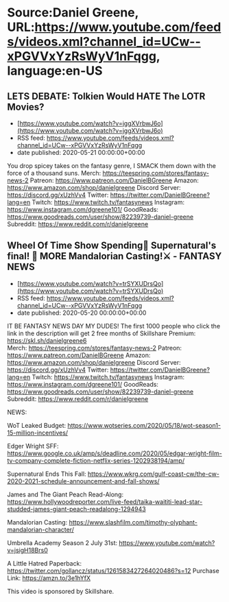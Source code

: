 # Source:Daniel Greene, URL:https://www.youtube.com/feeds/videos.xml?channel_id=UCw--xPGVVxYzRsWyV1nFqgg, language:en-US

## LETS DEBATE: Tolkien Would HATE The LOTR Movies?
 - [https://www.youtube.com/watch?v=jggXVrbwJ6o](https://www.youtube.com/watch?v=jggXVrbwJ6o)
 - RSS feed: https://www.youtube.com/feeds/videos.xml?channel_id=UCw--xPGVVxYzRsWyV1nFqgg
 - date published: 2020-05-21 00:00:00+00:00

You drop spicey takes on the fantasy genre, I SMACK them down with the force of a thousand suns. 
Merch: https://teespring.com/stores/fantasy-news-2
Patreon: https://www.patreon.com/DanielBGreene
Amazon: https://www.amazon.com/shop/danielgreene
Discord Server: https://discord.gg/xUzhVv4
Twitter: https://twitter.com/DanielBGreene?lang=en
Twitch: https://www.twitch.tv/fantasynews
Instagram: https://www.instagram.com/dgreene101/
GoodReads: https://www.goodreads.com/user/show/82239739-daniel-greene
Subreddit: https://www.reddit.com/r/danielgreene

## Wheel Of Time Show Spending💸 Supernatural's final! 👻 MORE Mandalorian Casting!⚔️ - FANTASY NEWS
 - [https://www.youtube.com/watch?v=trSYXUDrsQo](https://www.youtube.com/watch?v=trSYXUDrsQo)
 - RSS feed: https://www.youtube.com/feeds/videos.xml?channel_id=UCw--xPGVVxYzRsWyV1nFqgg
 - date published: 2020-05-20 00:00:00+00:00

IT BE FANTASY NEWS DAY MY DUDES!
The first 1000 people who click the link in the description will get 2 free months of Skillshare Premium: https://skl.sh/danielgreene6  
Merch: https://teespring.com/stores/fantasy-news-2
Patreon: https://www.patreon.com/DanielBGreene
Amazon: https://www.amazon.com/shop/danielgreene
Discord Server: https://discord.gg/xUzhVv4
Twitter: https://twitter.com/DanielBGreene?lang=en
Twitch: https://www.twitch.tv/fantasynews
Instagram: https://www.instagram.com/dgreene101/
GoodReads: https://www.goodreads.com/user/show/82239739-daniel-greene
Subreddit: https://www.reddit.com/r/danielgreene

NEWS: 

WoT Leaked Budget: https://www.wotseries.com/2020/05/18/wot-season1-15-million-incentives/

Edger Wright SFF: https://www.google.co.uk/amp/s/deadline.com/2020/05/edgar-wright-film-tv-company-complete-fiction-netflix-series-1202938194/amp/

Supernatural Ends This Fall: https://www.wkrg.com/gulf-coast-cw/the-cw-2020-2021-schedule-announcement-and-fall-shows/

James and The Giant Peach Read-Along: https://www.hollywoodreporter.com/live-feed/taika-waititi-lead-star-studded-james-giant-peach-readalong-1294943

Mandalorian Casting: https://www.slashfilm.com/timothy-olyphant-mandalorian-character/

Umbrella Academy Season 2 July 31st: https://www.youtube.com/watch?v=jsigH18Brs0

A Little Hatred Paperback: https://twitter.com/gollancz/status/1261583427264020486?s=12
Purchase Link: https://amzn.to/3e1hYfX

This video is sponsored by Skillshare.

